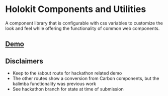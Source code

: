 # Holokit Components and Utilities

A component library that is configurable with css variables to customize the look and feel while offering the functionality of common web components.

## [Demo](https://kalimba-artesre.vercel.app/about)

## Disclaimers

- Keep to the /about route for hackathon related demo
- The other routes show a conversion from Carbon components, but the kalimba functionality was previous work
- See hackathon branch for state at time of submission
